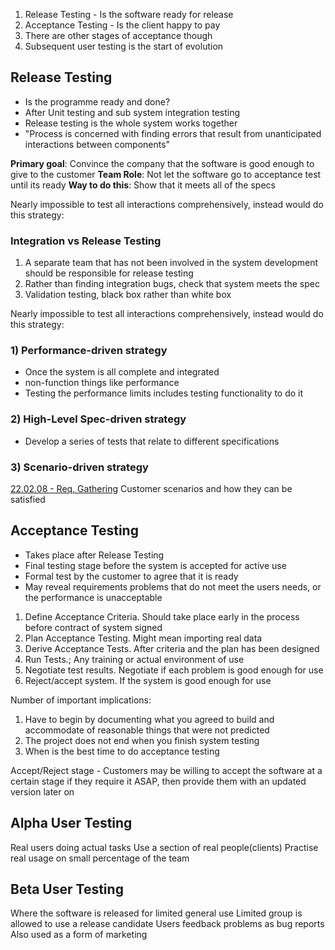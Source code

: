 1. Release Testing - Is the software ready for release
2. Acceptance Testing - Is the client happy to pay
3. There are other stages of acceptance though
4. Subsequent user testing is the start of evolution

## Release Testing
- Is the programme ready and done?
- After Unit testing and sub system integration testing
- Release testing is the whole system works together
- "Process is concerned with finding errors that result from unanticipated interactions between components"

**Primary goal**: Convince the company that the software is good enough to give to the customer
**Team Role**: Not let the software go to acceptance test until its ready
**Way to do this**: Show that it meets all of the specs

Nearly impossible to test all interactions comprehensively, instead would do this strategy:

### Integration vs Release Testing
1. A separate team that has not been involved in the system development should be responsible for release testing
2. Rather than finding integration bugs, check that system meets the spec
3. Validation testing, black box rather than white box

Nearly impossible to test all interactions comprehensively, instead would do this strategy:
### 1) Performance-driven strategy
- Once the system is all complete and integrated
- non-function things like performance
- Testing the performance limits includes testing functionality to do it

### 2) High-Level Spec-driven strategy
- Develop a series of tests that relate to different specifications

### 3) Scenario-driven strategy
[22.02.08 - Req. Gathering](../1003%20-%20Software%20Engineer/22.02.08%20-%20Req.%20Gathering.md)
Customer scenarios and how they can be satisfied

## Acceptance Testing
- Takes place after Release Testing
- Final testing stage before the system is accepted for active use
- Formal test by the customer to agree that it is ready
- May reveal requirements problems that do not meet the users needs, or the performance is unacceptable 

1. Define Acceptance Criteria. Should take place early in the process before contract of system signed
2. Plan Acceptance Testing. Might mean importing real data
3. Derive Acceptance Tests. After criteria and the plan has been designed
4. Run Tests.; Any training or actual environment of use
5. Negotiate test results. Negotiate if each problem is good enough for use
6. Reject/accept system. If the system is good enough for use

Number of important implications:
1. Have to begin by documenting what you agreed to build and accommodate of reasonable things that were not predicted
2. The project does not end when you finish system testing
3. When is the best time to do acceptance testing

Accept/Reject stage - Customers may be willing to accept the software at a certain stage if they require it ASAP, then provide them with an updated version later on

## Alpha User Testing
Real users doing actual tasks
Use a section of real people(clients)
Practise real usage on small percentage of the team

## Beta User Testing
Where the software is released for limited general use
Limited group is allowed to use a release candidate
Users feedback problems as bug reports
Also used as a form of marketing